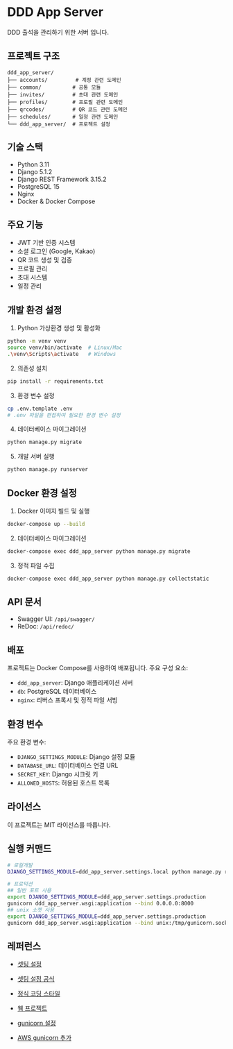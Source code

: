 # DDD App Server

DDD 출석을 관리하기 위한 서버 입니다.

## 프로젝트 구조

```
ddd_app_server/
├── accounts/         # 계정 관련 도메인
├── common/          # 공통 모듈
├── invites/         # 초대 관련 도메인
├── profiles/        # 프로필 관련 도메인
├── qrcodes/         # QR 코드 관련 도메인
├── schedules/       # 일정 관련 도메인
└── ddd_app_server/  # 프로젝트 설정
```

## 기술 스택

- Python 3.11
- Django 5.1.2
- Django REST Framework 3.15.2
- PostgreSQL 15
- Nginx
- Docker & Docker Compose

## 주요 기능

- JWT 기반 인증 시스템
- 소셜 로그인 (Google, Kakao)
- QR 코드 생성 및 검증
- 프로필 관리
- 초대 시스템
- 일정 관리

## 개발 환경 설정

1. Python 가상환경 생성 및 활성화
```bash
python -m venv venv
source venv/bin/activate  # Linux/Mac
.\venv\Scripts\activate   # Windows
```

2. 의존성 설치
```bash
pip install -r requirements.txt
```

3. 환경 변수 설정
```bash
cp .env.template .env
# .env 파일을 편집하여 필요한 환경 변수 설정
```

4. 데이터베이스 마이그레이션
```bash
python manage.py migrate
```

5. 개발 서버 실행
```bash
python manage.py runserver
```

## Docker 환경 설정

1. Docker 이미지 빌드 및 실행
```bash
docker-compose up --build
```

2. 데이터베이스 마이그레이션
```bash
docker-compose exec ddd_app_server python manage.py migrate
```

3. 정적 파일 수집
```bash
docker-compose exec ddd_app_server python manage.py collectstatic
```

## API 문서

- Swagger UI: `/api/swagger/`
- ReDoc: `/api/redoc/`

## 배포

프로젝트는 Docker Compose를 사용하여 배포됩니다. 주요 구성 요소:

- `ddd_app_server`: Django 애플리케이션 서버
- `db`: PostgreSQL 데이터베이스
- `nginx`: 리버스 프록시 및 정적 파일 서빙

## 환경 변수

주요 환경 변수:
- `DJANGO_SETTINGS_MODULE`: Django 설정 모듈
- `DATABASE_URL`: 데이터베이스 연결 URL
- `SECRET_KEY`: Django 시크릿 키
- `ALLOWED_HOSTS`: 허용된 호스트 목록

## 라이선스

이 프로젝트는 MIT 라이선스를 따릅니다.

## 실행 커맨드
```bash
# 로컬개발
DJANGO_SETTINGS_MODULE=ddd_app_server.settings.local python manage.py runserver --settings=settings.local

# 프로덕션
## 일반 포트 사용
export DJANGO_SETTINGS_MODULE=ddd_app_server.settings.production
gunicorn ddd_app_server.wsgi:application --bind 0.0.0.0:8000
## unix 소켓 사용
export DJANGO_SETTINGS_MODULE=ddd_app_server.settings.production
gunicorn ddd_app_server.wsgi:application --bind unix:/tmp/gunicorn.sock
```

## 레퍼런스
- [셋팅 설정](https://djangostars.com/blog/configuring-django-settings-best-practices/)
- [셋팅 설정 공식](https://docs.djangoproject.com/en/5.1/topics/settings/)
- [정식 코딩 스타일](https://docs.djangoproject.com/en/dev/internals/contributing/writing-code/coding-style/)

- [웹 프로젝트](https://github.com/dddstudy/ddd-web)
- [gunicorn 설정](https://blog.hwahae.co.kr/all/tech/5567)
- [AWS gunicorn 추가](https://velog.io/@odh0112/Django-Nginx-Gunicorn-%EC%97%B0%EB%8F%99)
